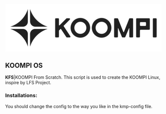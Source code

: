 ![KOOMPI OS ](/images/Koompi-Black.png)


## KOOMPI OS
<b>KFS</b>|KOOMPI From Scratch. This script is used to create the KOOMPI Linux, inspire by LFS Project.


### Installations:
You should change the config to the way you like in the kmp-config file.




